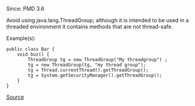 Since: PMD 3.6

Avoid using java.lang.ThreadGroup; although it is intended to be used in a threaded environment
it contains methods that are not thread-safe.

Example(s):
```
public class Bar {
	void buz() {
		ThreadGroup tg = new ThreadGroup("My threadgroup") ;
		tg = new ThreadGroup(tg, "my thread group");
		tg = Thread.currentThread().getThreadGroup();
		tg = System.getSecurityManager().getThreadGroup();
	}
}
```

[Source](https://pmd.github.io/pmd-5.5.4/pmd-java/rules/java/basic.html#AvoidThreadGroup)
